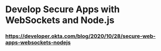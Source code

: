 # Develop Secure Apps with WebSockets and Node.js

### https://developer.okta.com/blog/2020/10/28/secure-web-apps-websockets-nodejs
